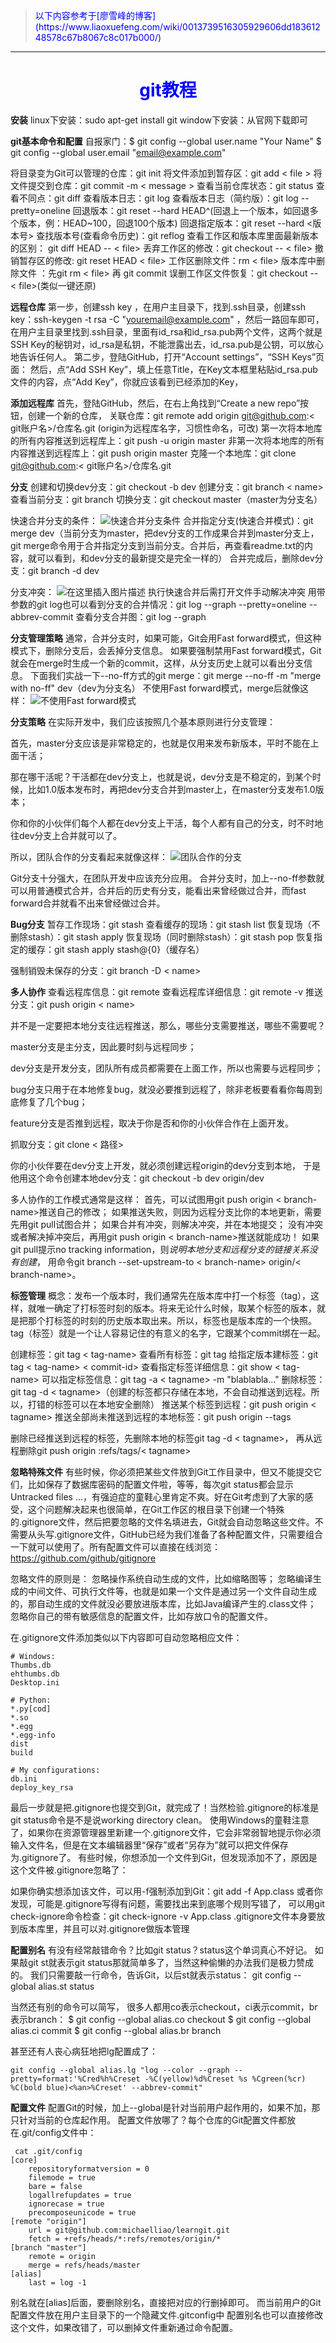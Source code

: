 > <p style="color:blue">以下内容参考于[廖雪峰的博客](https://www.liaoxuefeng.com/wiki/0013739516305929606dd18361248578c67b8067c8c017b000/)</p>

---

# <center style="color:blue">git教程</center>

**安装**
linux下安装：sudo apt-get install git
window下安装：从官网下载即可

**git基本命令和配置**
自报家门：$ git config --global user.name "Your Name"
					$ git config --global user.email "email@example.com"

将目录变为Git可以管理的仓库：git init
将文件添加到暂存区：git add < file >
将文件提交到仓库：git commit -m  < message >
查看当前仓库状态：git status
查看不同点：git diff
查看版本日志：git log
查看版本日志（简约版）：git log --pretty=oneline
回退版本：git reset --hard HEAD^(回退上一个版本，如回退多个版本，例：HEAD~100，回退100个版本)
回退指定版本：git reset --hard <版本号>
查找版本号(查看命令历史)：git reflog
查看工作区和版本库里面最新版本的区别： git diff HEAD -- < file>
丢弃工作区的修改：git checkout -- < file>
撤销暂存区的修改: git reset HEAD < file>
工作区删除文件：rm < file>
版本库中删除文件 ：先git rm  < file> 再 git commit
误删工作区文件恢复：git checkout -- < file>(类似一键还原)

**远程仓库**
第一步，创建ssh key ，在用户主目录下，找到.ssh目录，创建ssh key：ssh-keygen -t rsa -C "youremail@example.com" ，然后一路回车即可，在用户主目录里找到.ssh目录，里面有id_rsa和id_rsa.pub两个文件，这两个就是SSH Key的秘钥对，id_rsa是私钥，不能泄露出去，id_rsa.pub是公钥，可以放心地告诉任何人。
第二步，登陆GitHub，打开“Account settings”，“SSH Keys”页面：
然后，点“Add SSH Key”，填上任意Title，在Key文本框里粘贴id_rsa.pub文件的内容，点“Add Key”，你就应该看到已经添加的Key，

**添加远程库**
首先，登陆GitHub，然后，在右上角找到“Create a new repo”按钮，创建一个新的仓库，
关联仓库：git remote add origin git@github.com:< git账户名>/仓库名.git     (origin为远程库名字，习惯性命名，可改)
第一次将本地库的所有内容推送到远程库上：git push -u origin master
非第一次将本地库的所有内容推送到远程库上：git push origin master
克隆一个本地库：git clone git@github.com:< git账户名>/仓库名.git

**分支**
创建和切换dev分支：git checkout -b dev
创建分支：git branch < name>
查看当前分支：git branch
切换分支：git checkout master（master为分支名）

快速合并分支的条件：
![快速合并分支条件](https://img-blog.csdnimg.cn/20190108170502645.png?x-oss-process=image/watermark,type_ZmFuZ3poZW5naGVpdGk,shadow_10,text_aHR0cHM6Ly9ibG9nLmNzZG4ubmV0L3FxXzQyMjUxNzg5,size_16,color_FFFFFF,t_70)
合并指定分支(快速合并模式)：git merge dev（当前分支为master，把dev分支的工作成果合并到master分支上，git merge命令用于合并指定分支到当前分支。合并后，再查看readme.txt的内容，就可以看到，和dev分支的最新提交是完全一样的）
合并完成后，删除dev分支：git branch -d dev

分支冲突：
![在这里插入图片描述](https://img-blog.csdnimg.cn/2019010817071472.png?x-oss-process=image/watermark,type_ZmFuZ3poZW5naGVpdGk,shadow_10,text_aHR0cHM6Ly9ibG9nLmNzZG4ubmV0L3FxXzQyMjUxNzg5,size_16,color_FFFFFF,t_70)
执行快速合并后需打开文件手动解决冲突
用带参数的git log也可以看到分支的合并情况：git log --graph --pretty=oneline --abbrev-commit
查看分支合并图：git log --graph

**分支管理策略**
通常，合并分支时，如果可能，Git会用Fast forward模式，但这种模式下，删除分支后，会丢掉分支信息。
如果要强制禁用Fast forward模式，Git就会在merge时生成一个新的commit，这样，从分支历史上就可以看出分支信息。
下面我们实战一下--no-ff方式的git merge：git merge --no-ff -m "merge with no-ff" dev（dev为分支名）
不使用Fast forward模式，merge后就像这样：
![不使用Fast forward模式](https://img-blog.csdnimg.cn/20190108192512612.png?x-oss-process=image/watermark,type_ZmFuZ3poZW5naGVpdGk,shadow_10,text_aHR0cHM6Ly9ibG9nLmNzZG4ubmV0L3FxXzQyMjUxNzg5,size_16,color_FFFFFF,t_70)

**分支策略**
在实际开发中，我们应该按照几个基本原则进行分支管理：

首先，master分支应该是非常稳定的，也就是仅用来发布新版本，平时不能在上面干活；

那在哪干活呢？干活都在dev分支上，也就是说，dev分支是不稳定的，到某个时候，比如1.0版本发布时，再把dev分支合并到master上，在master分支发布1.0版本；

你和你的小伙伴们每个人都在dev分支上干活，每个人都有自己的分支，时不时地往dev分支上合并就可以了。

所以，团队合作的分支看起来就像这样：
![团队合作的分支](https://img-blog.csdnimg.cn/20190108192744976.png)

Git分支十分强大，在团队开发中应该充分应用。
合并分支时，加上--no-ff参数就可以用普通模式合并，合并后的历史有分支，能看出来曾经做过合并，而fast forward合并就看不出来曾经做过合并。

**Bug分支**
暂存工作现场：git stash
查看缓存的现场：git stash list
恢复现场（不删除stash）：git stash apply
恢复现场（同时删除stash）：git stash pop
恢复指定的缓存：git stash apply stash@{0}（缓存名）

强制销毁未保存的分支：git branch -D < name>

**多人协作**
查看远程库信息：git remote
查看远程库详细信息：git remote -v
推送分支：git push origin < name>

并不是一定要把本地分支往远程推送，那么，哪些分支需要推送，哪些不需要呢？

master分支是主分支，因此要时刻与远程同步；

dev分支是开发分支，团队所有成员都需要在上面工作，所以也需要与远程同步；

bug分支只用于在本地修复bug，就没必要推到远程了，除非老板要看看你每周到底修复了几个bug；

feature分支是否推到远程，取决于你是否和你的小伙伴合作在上面开发。

抓取分支：git clone < 路径>

你的小伙伴要在dev分支上开发，就必须创建远程origin的dev分支到本地，
于是他用这个命令创建本地dev分支：git checkout -b dev origin/dev

多人协作的工作模式通常是这样：
首先，可以试图用git push origin < branch-name>推送自己的修改；
如果推送失败，则因为远程分支比你的本地更新，需要先用git pull试图合并；
如果合并有冲突，则解决冲突，并在本地提交；
没有冲突或者解决掉冲突后，再用git push origin  < branch-name>推送就能成功！
如果git pull提示no tracking information，则*说明本地分支和远程分支的链接关系没有创建*，
用命令git branch --set-upstream-to < branch-name> origin/< branch-name>。

**标签管理**
概念：发布一个版本时，我们通常先在版本库中打一个标签（tag），这样，就唯一确定了打标签时刻的版本。将来无论什么时候，取某个标签的版本，就是把那个打标签的时刻的历史版本取出来。所以，标签也是版本库的一个快照。
tag（标签）就是一个让人容易记住的有意义的名字，它跟某个commit绑在一起。

创建标签：git tag < tag-name>
查看所有标签：git tag
给指定版本建标签：git tag < tag-name> < commit-id>
查看指定标签详细信息：git show < tag-name>
可以指定标签信息：git tag -a < tagname> -m "blablabla..."
删除标签：git tag -d < tagname>（创建的标签都只存储在本地，不会自动推送到远程。所以，打错的标签可以在本地安全删除）
推送某个标签到远程：git push origin < tagname>
推送全部尚未推送到远程的本地标签：git push origin --tags

删除已经推送到远程的标签，先删除本地的标签git tag -d  < tagname>，
再从远程删除git push origin :refs/tags/< tagname>

**忽略特殊文件**
有些时候，你必须把某些文件放到Git工作目录中，但又不能提交它们，比如保存了数据库密码的配置文件啦，等等，每次git status都会显示Untracked files ...，有强迫症的童鞋心里肯定不爽。好在Git考虑到了大家的感受，这个问题解决起来也很简单，在Git工作区的根目录下创建一个特殊的.gitignore文件，然后把要忽略的文件名填进去，Git就会自动忽略这些文件。不需要从头写.gitignore文件，GitHub已经为我们准备了各种配置文件，只需要组合一下就可以使用了。所有配置文件可以直接在线浏览：https://github.com/github/gitignore

忽略文件的原则是：
忽略操作系统自动生成的文件，比如缩略图等；
忽略编译生成的中间文件、可执行文件等，也就是如果一个文件是通过另一个文件自动生成的，那自动生成的文件就没必要放进版本库，比如Java编译产生的.class文件；
忽略你自己的带有敏感信息的配置文件，比如存放口令的配置文件。

在.gitignore文件添加类似以下内容即可自动忽略相应文件：

```
# Windows:
Thumbs.db
ehthumbs.db
Desktop.ini

# Python:
*.py[cod]
*.so
*.egg
*.egg-info
dist
build

# My configurations:
db.ini
deploy_key_rsa
```
最后一步就是把.gitignore也提交到Git，就完成了！当然检验.gitignore的标准是git status命令是不是说working directory clean。
使用Windows的童鞋注意了，如果你在资源管理器里新建一个.gitignore文件，它会非常弱智地提示你必须输入文件名，但是在文本编辑器里“保存”或者“另存为”就可以把文件保存为.gitignore了。
有些时候，你想添加一个文件到Git，但发现添加不了，原因是这个文件被.gitignore忽略了：

如果你确实想添加该文件，可以用-f强制添加到Git：git add -f App.class
或者你发现，可能是.gitignore写得有问题，需要找出来到底哪个规则写错了，
可以用git check-ignore命令检查：git check-ignore -v App.class
.gitignore文件本身要放到版本库里，并且可以对.gitignore做版本管理

**配置别名**
有没有经常敲错命令？比如git status？status这个单词真心不好记。
如果敲git st就表示git status那就简单多了，当然这种偷懒的办法我们是极力赞成的。
我们只需要敲一行命令，告诉Git，以后st就表示status：
git config --global alias.st status

当然还有别的命令可以简写，
很多人都用co表示checkout，ci表示commit，br表示branch：
$ git config --global alias.co checkout
$ git config --global alias.ci commit
$ git config --global alias.br branch

甚至还有人丧心病狂地把lg配置成了：
```
git config --global alias.lg "log --color --graph --pretty=format:'%Cred%h%Creset -%C(yellow)%d%Creset %s %Cgreen(%cr) %C(bold blue)<%an>%Creset' --abbrev-commit"
```
**配置文件**
配置Git的时候，加上--global是针对当前用户起作用的，如果不加，那只针对当前的仓库起作用。
配置文件放哪了？每个仓库的Git配置文件都放在.git/config文件中：

```
 cat .git/config 
[core]
    repositoryformatversion = 0
    filemode = true
    bare = false
    logallrefupdates = true
    ignorecase = true
    precomposeunicode = true
[remote "origin"]
    url = git@github.com:michaelliao/learngit.git
    fetch = +refs/heads/*:refs/remotes/origin/*
[branch "master"]
    remote = origin
    merge = refs/heads/master
[alias]
    last = log -1
```
别名就在[alias]后面，要删除别名，直接把对应的行删掉即可。
而当前用户的Git配置文件放在用户主目录下的一个隐藏文件.gitconfig中
配置别名也可以直接修改这个文件，如果改错了，可以删掉文件重新通过命令配置。